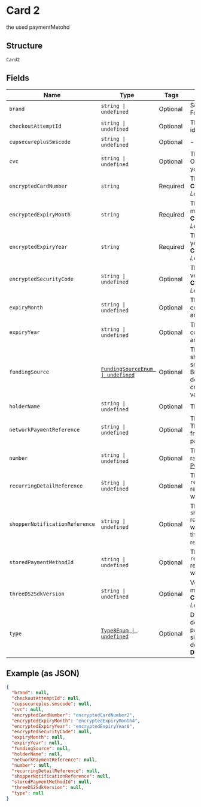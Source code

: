
# Card 2

the used paymentMetohd

## Structure

`Card2`

## Fields

| Name | Type | Tags | Description |
|  --- | --- | --- | --- |
| `brand` | `string \| undefined` | Optional | Secondary brand of the card. For example: **plastix**, **hmclub**. |
| `checkoutAttemptId` | `string \| undefined` | Optional | The checkout attempt identifier. |
| `cupsecureplusSmscode` | `string \| undefined` | Optional | - |
| `cvc` | `string \| undefined` | Optional | The card verification code. Only collect raw card data if you are [fully PCI compliant](https://docs.adyen.com/development-resources/pci-dss-compliance-guide). |
| `encryptedCardNumber` | `string` | Required | The encrypted card number.<br>**Constraints**: *Maximum Length*: `10000` |
| `encryptedExpiryMonth` | `string` | Required | The encrypted card expiry month.<br>**Constraints**: *Maximum Length*: `10000` |
| `encryptedExpiryYear` | `string` | Required | The encrypted card expiry year.<br>**Constraints**: *Maximum Length*: `10000` |
| `encryptedSecurityCode` | `string \| undefined` | Optional | The encrypted card verification code.<br>**Constraints**: *Maximum Length*: `10000` |
| `expiryMonth` | `string \| undefined` | Optional | The card expiry month. Only collect raw card data if you are [fully PCI compliant](https://docs.adyen.com/development-resources/pci-dss-compliance-guide). |
| `expiryYear` | `string \| undefined` | Optional | The card expiry year. Only collect raw card data if you are [fully PCI compliant](https://docs.adyen.com/development-resources/pci-dss-compliance-guide). |
| `fundingSource` | [`FundingSourceEnum \| undefined`](../../doc/models/funding-source-enum.md) | Optional | The funding source that should be used when multiple sources are available. For Brazilian combo cards, by default the funding source is credit. To use debit, set this value to **debit**. |
| `holderName` | `string \| undefined` | Optional | The name of the card holder. |
| `networkPaymentReference` | `string \| undefined` | Optional | The network token reference. This is the [`networkTxReference`](https://docs.adyen.com/api-explorer/#/CheckoutService/latest/post/payments__resParam_additionalData-ResponseAdditionalDataCommon-networkTxReference) from the response to the first payment. |
| `number` | `string \| undefined` | Optional | The card number. Only collect raw card data if you are [fully PCI compliant](https://docs.adyen.com/development-resources/pci-dss-compliance-guide). |
| `recurringDetailReference` | `string \| undefined` | Optional | This is the `recurringDetailReference` returned in the response when you created the token. |
| `shopperNotificationReference` | `string \| undefined` | Optional | The `shopperNotificationReference` returned in the response when you requested to notify the shopper. Used only for recurring payments in India. |
| `storedPaymentMethodId` | `string \| undefined` | Optional | This is the `recurringDetailReference` returned in the response when you created the token. |
| `threeDS2SdkVersion` | `string \| undefined` | Optional | Version of the 3D Secure 2 mobile SDK.<br>**Constraints**: *Maximum Length*: `12` |
| `type` | [`Type8Enum \| undefined`](../../doc/models/type-8-enum.md) | Optional | Default payment method details. Common for scheme payment methods, and for simple payment method details.<br>**Default**: `Type8Enum.Scheme` |

## Example (as JSON)

```json
{
  "brand": null,
  "checkoutAttemptId": null,
  "cupsecureplus.smscode": null,
  "cvc": null,
  "encryptedCardNumber": "encryptedCardNumber2",
  "encryptedExpiryMonth": "encryptedExpiryMonth4",
  "encryptedExpiryYear": "encryptedExpiryYear0",
  "encryptedSecurityCode": null,
  "expiryMonth": null,
  "expiryYear": null,
  "fundingSource": null,
  "holderName": null,
  "networkPaymentReference": null,
  "number": null,
  "recurringDetailReference": null,
  "shopperNotificationReference": null,
  "storedPaymentMethodId": null,
  "threeDS2SdkVersion": null,
  "type": null
}
```

